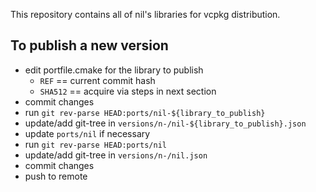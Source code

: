 This repository contains all of nil's libraries for vcpkg distribution.

## To publish a new version

- edit portfile.cmake for the library to publish
    - `REF` == current commit hash
    - `SHA512` == acquire via steps in next section
- commit changes
- run `git rev-parse HEAD:ports/nil-${library_to_publish}`
- update/add git-tree in `versions/n-/nil-${library_to_publish}.json`
- update `ports/nil` if necessary
- run `git rev-parse HEAD:ports/nil`
- update/add git-tree in `versions/n-/nil.json`
- commit changes
- push to remote